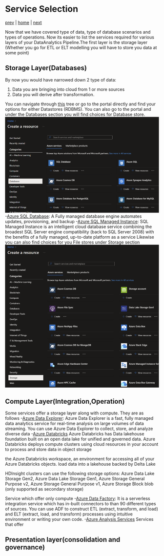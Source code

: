 # Service Selection

[prev](./dataoperations.md) | [home](./introduction.md)  | [next](./QnA.md)

Now that we have covered type of data, type of database scenarios and types of operations. Now its easier to list the services required for various layers of your DataAnalytics Pipeline.The first layer is the storage layer (Whether you go for ETL or ELT modelling you will have to store you data at some point)

## Storage Layer(Databases)

By now you would have narrowed down 2 type of data:

1. Data you are bringing into cloud from 1 or more sources
2. Data you will derive after transformation.

You can navigate through [this](https://learn.microsoft.com/azure/architecture/guide/technology-choices/data-store-decision-tree) tree  or go to the portal directly and find your options for either
Datastores (RDBMS). You can also go to the portal and under the Databases section you will find choices for Database store.
![Azure Portal Database Section](/images/PortalDatabase.png)
-[Azure SQL Database](https://azure.microsoft.com/products/azure-sql/database/): A Fully managed database engine automates updates, provisioning, and backup
-[Azure SQL Managed Instance](https://azure.microsoft.com/products/azure-sql/managed-instance/): SQL Managed Instance is an intelligent cloud database service combining the broadest SQL Server engine compatibility (back to SQL Server 2008) with the benefits of a fully managed, up-to-date platform as a service
Likewise you can also find choices for you File stores under Storage section
![Azure Portal Storage](/images/PortalStorage.png)

## Compute Layer(Integration,Operation)

Some services offer a storage layer along with compute. They are as follows
-[Azure Data Explorer](https://azure.microsoft.com/products/data-explorer/): Azure Data Explorer is a fast, fully managed data analytics service for real-time analysis on large volumes of data streaming. You can use Azure Data Explorer to collect, store, and analyze diverse data
-[Azure Databricks](https://azure.microsoft.com/products/databricks/)
Azure Databricks has Data lakehouse foundation built on an open data lake for unified and governed data.
Azure Databricks deploys compute clusters using cloud resources in your account to process and store data in object storage 

the Azure Databricks workspace, an environment for accessing all of your Azure Databricks objects.
load data into a lakehouse backed by Delta Lake

HDInsight clusters can use the following storage options:
Azure Data Lake Storage Gen2, Azure Data Lake Storage Gen1, Azure Storage General Purpose v2, Azure Storage General Purpose v1, Azure Storage Block blob (only supported as secondary storage)

Service which offer only compute
-[Azure Data Factory](https://azure.microsoft.com/products/data-factory/): It is a serverless integration service which has in-built connectors to than 90 different types of sources. You can use ADF to construct ETL (extract, transform, and load) and ELT (extract, load, and transform) processes using intuitive environment or writing your own code.
-[Azure Analysis Services](https://azure.microsoft.com/products/analysis-services/)
Services that offer

## Presentation layer(consolidation and governance)